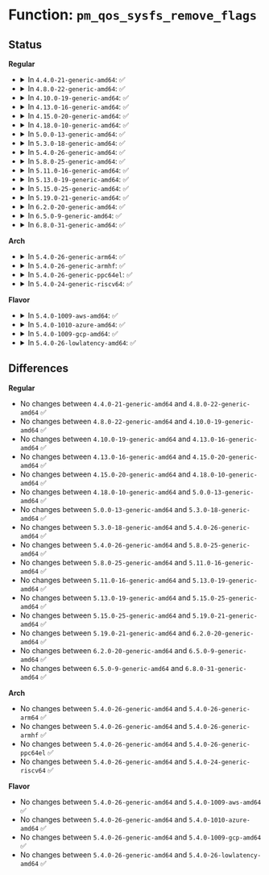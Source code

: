 # Function: <code>pm_qos_sysfs_remove_flags</code>

## Status
<b>Regular</b>
<ul>
<li>
<details>
<summary>In <code>4.4.0-21-generic-amd64</code>: ✅</summary>

```c
void pm_qos_sysfs_remove_flags(struct device * dev)
```

```json
{
  "name": "pm_qos_sysfs_remove_flags",
  "collision_type": "Unique Global",
  "inline_type": "No",
  "funcs": [
    {
      "addr": 18446744071584432880,
      "name": "pm_qos_sysfs_remove_flags",
      "external": true,
      "loc": "drivers/base/power/sysfs.c:736",
      "file": "drivers/base/power/sysfs.c",
      "inline": "seen, unknown",
      "caller_inline": [],
      "caller_func": [
        "drivers/base/power/qos.c:dev_pm_qos_hide_flags",
        "drivers/base/power/qos.c:dev_pm_qos_constraints_destroy"
      ]
    }
  ],
  "symbols": [
    {
      "addr": 18446744071584432880,
      "name": "pm_qos_sysfs_remove_flags",
      "section": ".text",
      "bind": "STB_GLOBAL",
      "size": 27
    }
  ]
}
```
</details>
</li>
<li>
<details>
<summary>In <code>4.8.0-22-generic-amd64</code>: ✅</summary>

```c
void pm_qos_sysfs_remove_flags(struct device * dev)
```

```json
{
  "name": "pm_qos_sysfs_remove_flags",
  "collision_type": "Unique Global",
  "inline_type": "No",
  "funcs": [
    {
      "addr": 18446744071584768752,
      "name": "pm_qos_sysfs_remove_flags",
      "external": true,
      "loc": "drivers/base/power/sysfs.c:736",
      "file": "drivers/base/power/sysfs.c",
      "inline": "seen, unknown",
      "caller_inline": [],
      "caller_func": [
        "drivers/base/power/qos.c:dev_pm_qos_hide_flags",
        "drivers/base/power/qos.c:dev_pm_qos_constraints_destroy"
      ]
    }
  ],
  "symbols": [
    {
      "addr": 18446744071584768752,
      "name": "pm_qos_sysfs_remove_flags",
      "section": ".text",
      "bind": "STB_GLOBAL",
      "size": 27
    }
  ]
}
```
</details>
</li>
<li>
<details>
<summary>In <code>4.10.0-19-generic-amd64</code>: ✅</summary>

```c
void pm_qos_sysfs_remove_flags(struct device * dev)
```

```json
{
  "name": "pm_qos_sysfs_remove_flags",
  "collision_type": "Unique Global",
  "inline_type": "No",
  "funcs": [
    {
      "addr": 18446744071584959152,
      "name": "pm_qos_sysfs_remove_flags",
      "external": true,
      "loc": "drivers/base/power/sysfs.c:740",
      "file": "drivers/base/power/sysfs.c",
      "inline": "seen, unknown",
      "caller_inline": [],
      "caller_func": [
        "drivers/base/power/qos.c:dev_pm_qos_hide_flags",
        "drivers/base/power/qos.c:dev_pm_qos_constraints_destroy"
      ]
    }
  ],
  "symbols": [
    {
      "addr": 18446744071584959152,
      "name": "pm_qos_sysfs_remove_flags",
      "section": ".text",
      "bind": "STB_GLOBAL",
      "size": 27
    }
  ]
}
```
</details>
</li>
<li>
<details>
<summary>In <code>4.13.0-16-generic-amd64</code>: ✅</summary>

```c
void pm_qos_sysfs_remove_flags(struct device * dev)
```

```json
{
  "name": "pm_qos_sysfs_remove_flags",
  "collision_type": "Unique Global",
  "inline_type": "No",
  "funcs": [
    {
      "addr": 18446744071585044048,
      "name": "pm_qos_sysfs_remove_flags",
      "external": true,
      "loc": "drivers/base/power/sysfs.c:742",
      "file": "drivers/base/power/sysfs.c",
      "inline": "seen, unknown",
      "caller_inline": [],
      "caller_func": [
        "drivers/base/power/qos.c:dev_pm_qos_hide_flags",
        "drivers/base/power/qos.c:dev_pm_qos_constraints_destroy"
      ]
    }
  ],
  "symbols": [
    {
      "addr": 18446744071585044048,
      "name": "pm_qos_sysfs_remove_flags",
      "section": ".text",
      "bind": "STB_GLOBAL",
      "size": 27
    }
  ]
}
```
</details>
</li>
<li>
<details>
<summary>In <code>4.15.0-20-generic-amd64</code>: ✅</summary>

```c
void pm_qos_sysfs_remove_flags(struct device * dev)
```

```json
{
  "name": "pm_qos_sysfs_remove_flags",
  "collision_type": "Unique Global",
  "inline_type": "No",
  "funcs": [
    {
      "addr": 18446744071585466720,
      "name": "pm_qos_sysfs_remove_flags",
      "external": true,
      "loc": "drivers/base/power/sysfs.c:731",
      "file": "drivers/base/power/sysfs.c",
      "inline": "seen, unknown",
      "caller_inline": [],
      "caller_func": [
        "drivers/base/power/qos.c:dev_pm_qos_hide_flags",
        "drivers/base/power/qos.c:dev_pm_qos_constraints_destroy"
      ]
    }
  ],
  "symbols": [
    {
      "addr": 18446744071585466720,
      "name": "pm_qos_sysfs_remove_flags",
      "section": ".text",
      "bind": "STB_GLOBAL",
      "size": 27
    }
  ]
}
```
</details>
</li>
<li>
<details>
<summary>In <code>4.18.0-10-generic-amd64</code>: ✅</summary>

```c
void pm_qos_sysfs_remove_flags(struct device * dev)
```

```json
{
  "name": "pm_qos_sysfs_remove_flags",
  "collision_type": "Unique Global",
  "inline_type": "No",
  "funcs": [
    {
      "addr": 18446744071585710592,
      "name": "pm_qos_sysfs_remove_flags",
      "external": true,
      "loc": "drivers/base/power/sysfs.c:707",
      "file": "drivers/base/power/sysfs.c",
      "inline": "seen, unknown",
      "caller_inline": [],
      "caller_func": [
        "drivers/base/power/qos.c:dev_pm_qos_hide_flags",
        "drivers/base/power/qos.c:dev_pm_qos_constraints_destroy"
      ]
    }
  ],
  "symbols": [
    {
      "addr": 18446744071585710592,
      "name": "pm_qos_sysfs_remove_flags",
      "section": ".text",
      "bind": "STB_GLOBAL",
      "size": 27
    }
  ]
}
```
</details>
</li>
<li>
<details>
<summary>In <code>5.0.0-13-generic-amd64</code>: ✅</summary>

```c
void pm_qos_sysfs_remove_flags(struct device * dev)
```

```json
{
  "name": "pm_qos_sysfs_remove_flags",
  "collision_type": "Unique Global",
  "inline_type": "No",
  "funcs": [
    {
      "addr": 18446744071585842224,
      "name": "pm_qos_sysfs_remove_flags",
      "external": true,
      "loc": "drivers/base/power/sysfs.c:707",
      "file": "drivers/base/power/sysfs.c",
      "inline": "seen, unknown",
      "caller_inline": [],
      "caller_func": [
        "drivers/base/power/qos.c:dev_pm_qos_hide_flags",
        "drivers/base/power/qos.c:dev_pm_qos_constraints_destroy"
      ]
    }
  ],
  "symbols": [
    {
      "addr": 18446744071585842224,
      "name": "pm_qos_sysfs_remove_flags",
      "section": ".text",
      "bind": "STB_GLOBAL",
      "size": 27
    }
  ]
}
```
</details>
</li>
<li>
<details>
<summary>In <code>5.3.0-18-generic-amd64</code>: ✅</summary>

```c
void pm_qos_sysfs_remove_flags(struct device * dev)
```

```json
{
  "name": "pm_qos_sysfs_remove_flags",
  "collision_type": "Unique Global",
  "inline_type": "No",
  "funcs": [
    {
      "addr": 18446744071586078656,
      "name": "pm_qos_sysfs_remove_flags",
      "external": true,
      "loc": "drivers/base/power/sysfs.c:706",
      "file": "drivers/base/power/sysfs.c",
      "inline": "seen, unknown",
      "caller_inline": [],
      "caller_func": [
        "drivers/base/power/qos.c:dev_pm_qos_hide_flags",
        "drivers/base/power/qos.c:dev_pm_qos_constraints_destroy"
      ]
    }
  ],
  "symbols": [
    {
      "addr": 18446744071586078656,
      "name": "pm_qos_sysfs_remove_flags",
      "section": ".text",
      "bind": "STB_GLOBAL",
      "size": 23
    }
  ]
}
```
</details>
</li>
<li>
<details>
<summary>In <code>5.4.0-26-generic-amd64</code>: ✅</summary>

```c
void pm_qos_sysfs_remove_flags(struct device * dev)
```

```json
{
  "name": "pm_qos_sysfs_remove_flags",
  "collision_type": "Unique Global",
  "inline_type": "No",
  "funcs": [
    {
      "addr": 18446744071586227088,
      "name": "pm_qos_sysfs_remove_flags",
      "external": true,
      "loc": "drivers/base/power/sysfs.c:765",
      "file": "drivers/base/power/sysfs.c",
      "inline": "seen, unknown",
      "caller_inline": [],
      "caller_func": [
        "drivers/base/power/qos.c:dev_pm_qos_hide_flags",
        "drivers/base/power/qos.c:dev_pm_qos_constraints_destroy"
      ]
    }
  ],
  "symbols": [
    {
      "addr": 18446744071586227088,
      "name": "pm_qos_sysfs_remove_flags",
      "section": ".text",
      "bind": "STB_GLOBAL",
      "size": 23
    }
  ]
}
```
</details>
</li>
<li>
<details>
<summary>In <code>5.8.0-25-generic-amd64</code>: ✅</summary>

```c
void pm_qos_sysfs_remove_flags(struct device * dev)
```

```json
{
  "name": "pm_qos_sysfs_remove_flags",
  "collision_type": "Unique Global",
  "inline_type": "No",
  "funcs": [
    {
      "addr": 18446744071586993008,
      "name": "pm_qos_sysfs_remove_flags",
      "external": true,
      "loc": "drivers/base/power/sysfs.c:765",
      "file": "drivers/base/power/sysfs.c",
      "inline": "seen, unknown",
      "caller_inline": [],
      "caller_func": [
        "drivers/base/power/qos.c:dev_pm_qos_hide_flags",
        "drivers/base/power/qos.c:dev_pm_qos_constraints_destroy"
      ]
    }
  ],
  "symbols": [
    {
      "addr": 18446744071586993008,
      "name": "pm_qos_sysfs_remove_flags",
      "section": ".text",
      "bind": "STB_GLOBAL",
      "size": 23
    }
  ]
}
```
</details>
</li>
<li>
<details>
<summary>In <code>5.11.0-16-generic-amd64</code>: ✅</summary>

```c
void pm_qos_sysfs_remove_flags(struct device * dev)
```

```json
{
  "name": "pm_qos_sysfs_remove_flags",
  "collision_type": "Unique Global",
  "inline_type": "No",
  "funcs": [
    {
      "addr": 18446744071587077760,
      "name": "pm_qos_sysfs_remove_flags",
      "external": true,
      "loc": "drivers/base/power/sysfs.c:808",
      "file": "drivers/base/power/sysfs.c",
      "inline": "seen, unknown",
      "caller_inline": [],
      "caller_func": [
        "drivers/base/power/qos.c:dev_pm_qos_hide_flags",
        "drivers/base/power/qos.c:dev_pm_qos_constraints_destroy"
      ]
    }
  ],
  "symbols": [
    {
      "addr": 18446744071587077760,
      "name": "pm_qos_sysfs_remove_flags",
      "section": ".text",
      "bind": "STB_GLOBAL",
      "size": 23
    }
  ]
}
```
</details>
</li>
<li>
<details>
<summary>In <code>5.13.0-19-generic-amd64</code>: ✅</summary>

```c
void pm_qos_sysfs_remove_flags(struct device * dev)
```

```json
{
  "name": "pm_qos_sysfs_remove_flags",
  "collision_type": "Unique Global",
  "inline_type": "No",
  "funcs": [
    {
      "addr": 18446744071586964032,
      "name": "pm_qos_sysfs_remove_flags",
      "external": true,
      "loc": "drivers/base/power/sysfs.c:808",
      "file": "drivers/base/power/sysfs.c",
      "inline": "seen, unknown",
      "caller_inline": [],
      "caller_func": [
        "drivers/base/power/qos.c:dev_pm_qos_hide_flags",
        "drivers/base/power/qos.c:dev_pm_qos_constraints_destroy"
      ]
    }
  ],
  "symbols": [
    {
      "addr": 18446744071586964032,
      "name": "pm_qos_sysfs_remove_flags",
      "section": ".text",
      "bind": "STB_GLOBAL",
      "size": 23
    }
  ]
}
```
</details>
</li>
<li>
<details>
<summary>In <code>5.15.0-25-generic-amd64</code>: ✅</summary>

```c
void pm_qos_sysfs_remove_flags(struct device * dev)
```

```json
{
  "name": "pm_qos_sysfs_remove_flags",
  "collision_type": "Unique Global",
  "inline_type": "No",
  "funcs": [
    {
      "addr": 18446744071587530176,
      "name": "pm_qos_sysfs_remove_flags",
      "external": true,
      "loc": "drivers/base/power/sysfs.c:808",
      "file": "drivers/base/power/sysfs.c",
      "inline": "seen, unknown",
      "caller_inline": [],
      "caller_func": [
        "drivers/base/power/qos.c:dev_pm_qos_hide_flags",
        "drivers/base/power/qos.c:dev_pm_qos_constraints_destroy"
      ]
    }
  ],
  "symbols": [
    {
      "addr": 18446744071587530176,
      "name": "pm_qos_sysfs_remove_flags",
      "section": ".text",
      "bind": "STB_GLOBAL",
      "size": 23
    }
  ]
}
```
</details>
</li>
<li>
<details>
<summary>In <code>5.19.0-21-generic-amd64</code>: ✅</summary>

```c
void pm_qos_sysfs_remove_flags(struct device * dev)
```

```json
{
  "name": "pm_qos_sysfs_remove_flags",
  "collision_type": "Unique Global",
  "inline_type": "No",
  "funcs": [
    {
      "addr": 18446744071588860640,
      "name": "pm_qos_sysfs_remove_flags",
      "external": true,
      "loc": "drivers/base/power/sysfs.c:808",
      "file": "drivers/base/power/sysfs.c",
      "inline": "seen, unknown",
      "caller_inline": [],
      "caller_func": [
        "drivers/base/power/qos.c:dev_pm_qos_hide_flags",
        "drivers/base/power/qos.c:dev_pm_qos_constraints_destroy"
      ]
    }
  ],
  "symbols": [
    {
      "addr": 18446744071588860640,
      "name": "pm_qos_sysfs_remove_flags",
      "section": ".text",
      "bind": "STB_GLOBAL",
      "size": 31
    }
  ]
}
```
</details>
</li>
<li>
<details>
<summary>In <code>6.2.0-20-generic-amd64</code>: ✅</summary>

```c
void pm_qos_sysfs_remove_flags(struct device * dev)
```

```json
{
  "name": "pm_qos_sysfs_remove_flags",
  "collision_type": "Unique Global",
  "inline_type": "No",
  "funcs": [
    {
      "addr": 18446744071590367216,
      "name": "pm_qos_sysfs_remove_flags",
      "external": true,
      "loc": "drivers/base/power/sysfs.c:808",
      "file": "drivers/base/power/sysfs.c",
      "inline": "seen, unknown",
      "caller_inline": [],
      "caller_func": [
        "drivers/base/power/qos.c:dev_pm_qos_hide_flags",
        "drivers/base/power/qos.c:dev_pm_qos_constraints_destroy"
      ]
    }
  ],
  "symbols": [
    {
      "addr": 18446744071590367216,
      "name": "pm_qos_sysfs_remove_flags",
      "section": ".text",
      "bind": "STB_GLOBAL",
      "size": 31
    }
  ]
}
```
</details>
</li>
<li>
<details>
<summary>In <code>6.5.0-9-generic-amd64</code>: ✅</summary>

```c
void pm_qos_sysfs_remove_flags(struct device * dev)
```

```json
{
  "name": "pm_qos_sysfs_remove_flags",
  "collision_type": "Unique Global",
  "inline_type": "No",
  "funcs": [
    {
      "addr": 18446744071590687712,
      "name": "pm_qos_sysfs_remove_flags",
      "external": true,
      "loc": "drivers/base/power/sysfs.c:808",
      "file": "drivers/base/power/sysfs.c",
      "inline": "seen, unknown",
      "caller_inline": [],
      "caller_func": [
        "drivers/base/power/qos.c:dev_pm_qos_hide_flags",
        "drivers/base/power/qos.c:dev_pm_qos_constraints_destroy"
      ]
    }
  ],
  "symbols": [
    {
      "addr": 18446744071590687712,
      "name": "pm_qos_sysfs_remove_flags",
      "section": ".text",
      "bind": "STB_GLOBAL",
      "size": 31
    }
  ]
}
```
</details>
</li>
<li>
<details>
<summary>In <code>6.8.0-31-generic-amd64</code>: ✅</summary>

```c
void pm_qos_sysfs_remove_flags(struct device * dev)
```

```json
{
  "name": "pm_qos_sysfs_remove_flags",
  "collision_type": "Unique Global",
  "inline_type": "No",
  "funcs": [
    {
      "addr": 18446744071591049168,
      "name": "pm_qos_sysfs_remove_flags",
      "external": true,
      "loc": "drivers/base/power/sysfs.c:808",
      "file": "drivers/base/power/sysfs.c",
      "inline": "seen, unknown",
      "caller_inline": [],
      "caller_func": [
        "drivers/base/power/qos.c:dev_pm_qos_hide_flags",
        "drivers/base/power/qos.c:dev_pm_qos_constraints_destroy"
      ]
    }
  ],
  "symbols": [
    {
      "addr": 18446744071591049168,
      "name": "pm_qos_sysfs_remove_flags",
      "section": ".text",
      "bind": "STB_GLOBAL",
      "size": 31
    }
  ]
}
```
</details>
</li>
</ul>
<b>Arch</b>
<ul>
<li>
<details>
<summary>In <code>5.4.0-26-generic-arm64</code>: ✅</summary>

```c
void pm_qos_sysfs_remove_flags(struct device * dev)
```

```json
{
  "name": "pm_qos_sysfs_remove_flags",
  "collision_type": "Unique Global",
  "inline_type": "No",
  "funcs": [
    {
      "addr": 18446603336499038096,
      "name": "pm_qos_sysfs_remove_flags",
      "external": true,
      "loc": "drivers/base/power/sysfs.c:765",
      "file": "drivers/base/power/sysfs.c",
      "inline": "seen, unknown",
      "caller_inline": [],
      "caller_func": [
        "drivers/base/power/qos.c:dev_pm_qos_hide_flags",
        "drivers/base/power/qos.c:dev_pm_qos_constraints_destroy"
      ]
    }
  ],
  "symbols": [
    {
      "addr": 18446603336499038096,
      "name": "pm_qos_sysfs_remove_flags",
      "section": ".text",
      "bind": "STB_GLOBAL",
      "size": 56
    }
  ]
}
```
</details>
</li>
<li>
<details>
<summary>In <code>5.4.0-26-generic-armhf</code>: ✅</summary>

```c
void pm_qos_sysfs_remove_flags(struct device * dev)
```

```json
{
  "name": "pm_qos_sysfs_remove_flags",
  "collision_type": "Unique Global",
  "inline_type": "No",
  "funcs": [
    {
      "addr": 3231597280,
      "name": "pm_qos_sysfs_remove_flags",
      "external": true,
      "loc": "drivers/base/power/sysfs.c:765",
      "file": "drivers/base/power/sysfs.c",
      "inline": "seen, unknown",
      "caller_inline": [],
      "caller_func": [
        "drivers/base/power/qos.c:dev_pm_qos_hide_flags",
        "drivers/base/power/qos.c:dev_pm_qos_constraints_destroy"
      ]
    }
  ],
  "symbols": [
    {
      "addr": 3231597280,
      "name": "pm_qos_sysfs_remove_flags",
      "section": ".text",
      "bind": "STB_GLOBAL",
      "size": 36
    }
  ]
}
```
</details>
</li>
<li>
<details>
<summary>In <code>5.4.0-26-generic-ppc64el</code>: ✅</summary>

```c
void pm_qos_sysfs_remove_flags(struct device * dev)
```

```json
{
  "name": "pm_qos_sysfs_remove_flags",
  "collision_type": "Unique Global",
  "inline_type": "No",
  "funcs": [
    {
      "addr": 13835058055292208672,
      "name": "pm_qos_sysfs_remove_flags",
      "external": true,
      "loc": "drivers/base/power/sysfs.c:765",
      "file": "drivers/base/power/sysfs.c",
      "inline": "seen, unknown",
      "caller_inline": [],
      "caller_func": [
        "drivers/base/power/qos.c:dev_pm_qos_hide_flags",
        "drivers/base/power/qos.c:dev_pm_qos_constraints_destroy"
      ]
    }
  ],
  "symbols": [
    {
      "addr": 13835058055292208672,
      "name": "pm_qos_sysfs_remove_flags",
      "section": ".text",
      "bind": "STB_GLOBAL",
      "size": 60
    }
  ]
}
```
</details>
</li>
<li>
<details>
<summary>In <code>5.4.0-24-generic-riscv64</code>: ✅</summary>

```c
void pm_qos_sysfs_remove_flags(struct device * dev)
```

```json
{
  "name": "pm_qos_sysfs_remove_flags",
  "collision_type": "Unique Global",
  "inline_type": "No",
  "funcs": [
    {
      "addr": 18446743936276400754,
      "name": "pm_qos_sysfs_remove_flags",
      "external": true,
      "loc": "drivers/base/power/sysfs.c:765",
      "file": "drivers/base/power/sysfs.c",
      "inline": "seen, unknown",
      "caller_inline": [],
      "caller_func": [
        "drivers/base/power/qos.c:dev_pm_qos_hide_flags",
        "drivers/base/power/qos.c:dev_pm_qos_constraints_destroy"
      ]
    }
  ],
  "symbols": [
    {
      "addr": 18446743936276400754,
      "name": "pm_qos_sysfs_remove_flags",
      "section": ".text",
      "bind": "STB_GLOBAL",
      "size": 50
    }
  ]
}
```
</details>
</li>
</ul>
<b>Flavor</b>
<ul>
<li>
<details>
<summary>In <code>5.4.0-1009-aws-amd64</code>: ✅</summary>

```c
void pm_qos_sysfs_remove_flags(struct device * dev)
```

```json
{
  "name": "pm_qos_sysfs_remove_flags",
  "collision_type": "Unique Global",
  "inline_type": "No",
  "funcs": [
    {
      "addr": 18446744071585987296,
      "name": "pm_qos_sysfs_remove_flags",
      "external": true,
      "loc": "drivers/base/power/sysfs.c:765",
      "file": "drivers/base/power/sysfs.c",
      "inline": "seen, unknown",
      "caller_inline": [],
      "caller_func": [
        "drivers/base/power/qos.c:dev_pm_qos_hide_flags",
        "drivers/base/power/qos.c:dev_pm_qos_constraints_destroy"
      ]
    }
  ],
  "symbols": [
    {
      "addr": 18446744071585987296,
      "name": "pm_qos_sysfs_remove_flags",
      "section": ".text",
      "bind": "STB_GLOBAL",
      "size": 23
    }
  ]
}
```
</details>
</li>
<li>
<details>
<summary>In <code>5.4.0-1010-azure-amd64</code>: ✅</summary>

```c
void pm_qos_sysfs_remove_flags(struct device * dev)
```

```json
{
  "name": "pm_qos_sysfs_remove_flags",
  "collision_type": "Unique Global",
  "inline_type": "No",
  "funcs": [
    {
      "addr": 18446744071585836560,
      "name": "pm_qos_sysfs_remove_flags",
      "external": true,
      "loc": "drivers/base/power/sysfs.c:765",
      "file": "drivers/base/power/sysfs.c",
      "inline": "seen, unknown",
      "caller_inline": [],
      "caller_func": [
        "drivers/base/power/qos.c:dev_pm_qos_hide_flags",
        "drivers/base/power/qos.c:dev_pm_qos_constraints_destroy"
      ]
    }
  ],
  "symbols": [
    {
      "addr": 18446744071585836560,
      "name": "pm_qos_sysfs_remove_flags",
      "section": ".text",
      "bind": "STB_GLOBAL",
      "size": 23
    }
  ]
}
```
</details>
</li>
<li>
<details>
<summary>In <code>5.4.0-1009-gcp-amd64</code>: ✅</summary>

```c
void pm_qos_sysfs_remove_flags(struct device * dev)
```

```json
{
  "name": "pm_qos_sysfs_remove_flags",
  "collision_type": "Unique Global",
  "inline_type": "No",
  "funcs": [
    {
      "addr": 18446744071586177104,
      "name": "pm_qos_sysfs_remove_flags",
      "external": true,
      "loc": "drivers/base/power/sysfs.c:765",
      "file": "drivers/base/power/sysfs.c",
      "inline": "seen, unknown",
      "caller_inline": [],
      "caller_func": [
        "drivers/base/power/qos.c:dev_pm_qos_hide_flags",
        "drivers/base/power/qos.c:dev_pm_qos_constraints_destroy"
      ]
    }
  ],
  "symbols": [
    {
      "addr": 18446744071586177104,
      "name": "pm_qos_sysfs_remove_flags",
      "section": ".text",
      "bind": "STB_GLOBAL",
      "size": 23
    }
  ]
}
```
</details>
</li>
<li>
<details>
<summary>In <code>5.4.0-26-lowlatency-amd64</code>: ✅</summary>

```c
void pm_qos_sysfs_remove_flags(struct device * dev)
```

```json
{
  "name": "pm_qos_sysfs_remove_flags",
  "collision_type": "Unique Global",
  "inline_type": "No",
  "funcs": [
    {
      "addr": 18446744071586285728,
      "name": "pm_qos_sysfs_remove_flags",
      "external": true,
      "loc": "drivers/base/power/sysfs.c:765",
      "file": "drivers/base/power/sysfs.c",
      "inline": "seen, unknown",
      "caller_inline": [],
      "caller_func": [
        "drivers/base/power/qos.c:dev_pm_qos_hide_flags",
        "drivers/base/power/qos.c:dev_pm_qos_constraints_destroy"
      ]
    }
  ],
  "symbols": [
    {
      "addr": 18446744071586285728,
      "name": "pm_qos_sysfs_remove_flags",
      "section": ".text",
      "bind": "STB_GLOBAL",
      "size": 23
    }
  ]
}
```
</details>
</li>
</ul>

## Differences
<b>Regular</b>
<ul>
<li>
No changes between <code>4.4.0-21-generic-amd64</code> and <code>4.8.0-22-generic-amd64</code> ✅
</li>
<li>
No changes between <code>4.8.0-22-generic-amd64</code> and <code>4.10.0-19-generic-amd64</code> ✅
</li>
<li>
No changes between <code>4.10.0-19-generic-amd64</code> and <code>4.13.0-16-generic-amd64</code> ✅
</li>
<li>
No changes between <code>4.13.0-16-generic-amd64</code> and <code>4.15.0-20-generic-amd64</code> ✅
</li>
<li>
No changes between <code>4.15.0-20-generic-amd64</code> and <code>4.18.0-10-generic-amd64</code> ✅
</li>
<li>
No changes between <code>4.18.0-10-generic-amd64</code> and <code>5.0.0-13-generic-amd64</code> ✅
</li>
<li>
No changes between <code>5.0.0-13-generic-amd64</code> and <code>5.3.0-18-generic-amd64</code> ✅
</li>
<li>
No changes between <code>5.3.0-18-generic-amd64</code> and <code>5.4.0-26-generic-amd64</code> ✅
</li>
<li>
No changes between <code>5.4.0-26-generic-amd64</code> and <code>5.8.0-25-generic-amd64</code> ✅
</li>
<li>
No changes between <code>5.8.0-25-generic-amd64</code> and <code>5.11.0-16-generic-amd64</code> ✅
</li>
<li>
No changes between <code>5.11.0-16-generic-amd64</code> and <code>5.13.0-19-generic-amd64</code> ✅
</li>
<li>
No changes between <code>5.13.0-19-generic-amd64</code> and <code>5.15.0-25-generic-amd64</code> ✅
</li>
<li>
No changes between <code>5.15.0-25-generic-amd64</code> and <code>5.19.0-21-generic-amd64</code> ✅
</li>
<li>
No changes between <code>5.19.0-21-generic-amd64</code> and <code>6.2.0-20-generic-amd64</code> ✅
</li>
<li>
No changes between <code>6.2.0-20-generic-amd64</code> and <code>6.5.0-9-generic-amd64</code> ✅
</li>
<li>
No changes between <code>6.5.0-9-generic-amd64</code> and <code>6.8.0-31-generic-amd64</code> ✅
</li>
</ul>
<b>Arch</b>
<ul>
<li>
No changes between <code>5.4.0-26-generic-amd64</code> and <code>5.4.0-26-generic-arm64</code> ✅
</li>
<li>
No changes between <code>5.4.0-26-generic-amd64</code> and <code>5.4.0-26-generic-armhf</code> ✅
</li>
<li>
No changes between <code>5.4.0-26-generic-amd64</code> and <code>5.4.0-26-generic-ppc64el</code> ✅
</li>
<li>
No changes between <code>5.4.0-26-generic-amd64</code> and <code>5.4.0-24-generic-riscv64</code> ✅
</li>
</ul>
<b>Flavor</b>
<ul>
<li>
No changes between <code>5.4.0-26-generic-amd64</code> and <code>5.4.0-1009-aws-amd64</code> ✅
</li>
<li>
No changes between <code>5.4.0-26-generic-amd64</code> and <code>5.4.0-1010-azure-amd64</code> ✅
</li>
<li>
No changes between <code>5.4.0-26-generic-amd64</code> and <code>5.4.0-1009-gcp-amd64</code> ✅
</li>
<li>
No changes between <code>5.4.0-26-generic-amd64</code> and <code>5.4.0-26-lowlatency-amd64</code> ✅
</li>
</ul>
